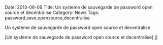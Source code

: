 Date: 2013-08-09
Title: Un systeme de sauvegarde de password open source et decentralise
Category: News
Tags: password,save,opensource,decentralise


[0]: https://bluepass.org/


Un systeme de sauvegarde de password open source et decentralise


[Un systeme de sauvegarde de password open source et decentralise] [0] 



